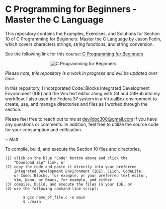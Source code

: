 # C Programming for Beginners - Master the C Language

This repository contains the Examples, Exercises, and Solutions
for Section 10 of C Programming for Beginners: Master the C 
Language by Jason Fedin, which covers characters strings, string
functions, and string conversion.

See the following link for this course: <a href="https://www.udemy.com/course/c-programming-for-beginners-/" title="C Programming" target="_blank" alt="C Programming for Beginners">C Programming for Beginners</a>

<p align="center">
    <img src="https://learnprogramming.academy/wp-content/uploads/2023/04/1467808_f8c0-4.jpg" alt="C Programming for Beginners" title="C Programming for Beginners">
</p>

<i>Please note, this repository is a work in progress and will be updated over time.</i>

In this repository, I incorporated Code::Blocks Integrated Development Environment (IDE)
and the Vim text editor along with Git and GitHub into my workflow. I also used the 
Fedora 37 system in a VirtualBox environment to create, use, and manage directories 
and files as I worked through the section.

Please feel free to reach out to me at devildoc300@gmail.com if you have any questions
or comments. In addition, feel free to utilize the source code for your consumption
and edification.

~ Matt

To compile, build, and execute the Section 10 files and directories,

    (1) click on the blue "Code" button above and click the
        "Download Zip" link, or
    (2) copy the code and paste it directly into your preferred
        Integrated Development Environment (IDE), CLion, CodeLite,
        or Code::Blocks, for example, or your preferred text editor,
        Vim, Nano, or Emacs, for example, and either
    (3) compile, build, and execute the files in your IDE, or
    (4) use the following command-line script:

            $ gcc name_of_file.c -o main
            $ ./main



